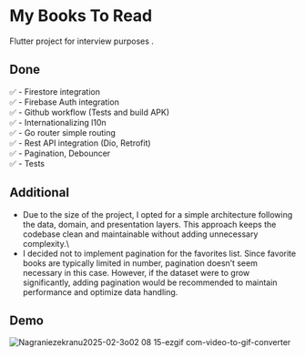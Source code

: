 # My Books To Read

Flutter project for interview purposes .

## Done

✅ - Firestore integration\
✅ - Firebase Auth integration\
✅ - Github workflow (Tests and build APK)\
✅ - Internationalizing l10n\
✅ - Go router simple routing \
✅ - Rest API integration (Dio, Retrofit)\
✅ - Pagination, Debouncer \
✅ - Tests

## Additional
- Due to the size of the project, I opted for a simple architecture following the data, domain, and presentation layers. This approach keeps the codebase clean and maintainable without adding unnecessary complexity.\
- I decided not to implement pagination for the favorites list. Since favorite books are typically limited in number, pagination doesn’t seem necessary in this case. However, if the dataset were to grow significantly, adding pagination would be recommended to maintain performance and optimize data handling.

## Demo

![Nagraniezekranu2025-02-3o02 08 15-ezgif com-video-to-gif-converter](https://github.com/user-attachments/assets/b1568f5f-7a61-48c9-aba7-f9d0ea016371)

